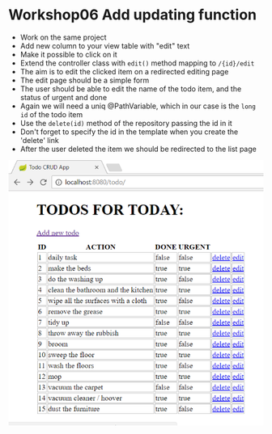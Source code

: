 # Workshop06 Add updating function

- Work on the same project
- Add new column to your view table with "edit" text
- Make it possible to click on it
- Extend the controller class with `edit()` method mapping to `/{id}/edit`
- The aim is to edit the clicked item on a redirected editing page
- The edit page should be a simple form
- The user should be able to edit the name of the todo item, and the status of urgent and done
- Again we will need a uniq @PathVariable, which in our case is the `long id` of the todo item
- Use the `delete(id)` method of the repository passing the id in it
- Don't forget to specify the id in the template when you create the 'delete' link
- After the user deleted the item we should be redirected to the list page

<img src="../assets/EditTodos.PNG">
